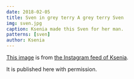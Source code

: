 ```yaml
---
date: 2018-02-05
title: Sven in grey terry A grey terry Sven
img: sven.jpg
caption: Ksenia made this Sven for her man.
patterns: [sven]
author: Ksenia
---
```


[This image](https://www.instagram.com/p/BehvZ1fj4yo/) 
is from [the Instagram feed of Ksenia](https://www.instagram.com/owl.laughing/).

It is published here with permission.
